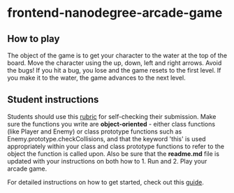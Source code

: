 frontend-nanodegree-arcade-game
===============================

## How to play
The object of the game is to get your character to the water at the top of the board.
Move the character using the up, down, left and right arrows.
Avoid the bugs!
If you hit a bug, you lose and the game resets to the first level.
If you make it to the water, the game advances to the next level.

## Student instructions
Students should use this [rubric](https://review.udacity.com/#!/projects/2696458597/rubric) for self-checking their submission. Make sure the functions you write are **object-oriented** - either class functions (like Player and Enemy) or class prototype functions such as Enemy.prototype.checkCollisions, and that the keyword 'this' is used appropriately within your class and class prototype functions to refer to the object the function is called upon. Also be sure that the **readme.md** file is updated with your instructions on both how to 1. Run and 2. Play your arcade game.

For detailed instructions on how to get started, check out this [guide](https://docs.google.com/document/d/1v01aScPjSWCCWQLIpFqvg3-vXLH2e8_SZQKC8jNO0Dc/pub?embedded=true).
